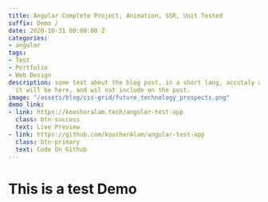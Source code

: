 ```yaml
---
title: Angular Complete Project, Animation, SSR, Unit Tested
suffix: Demo /
date: 2020-10-31 00:00:00 Z
categories:
- angular
tags:
- Test
- Portfolio
- Web Design
description: some text about the blog post, in a short lang, accutaly what is it,
  it will be here, and wil not include on the post.
image: "/assets/blog/css-grid/future_technology_prospects.png"
demo_link:
- link: https://kousheralam.tech/angular-test-app
  class: btn-success
  text: Live Preview
- link: https://github.com/kousherAlam/angular-test-app
  class: btn-primary
  text: Code On Github
---
```


# This is a test Demo 
